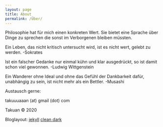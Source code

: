 ```yaml
---
layout: page
title: About
permalink: /Über/
---
```


Philosophie hat für mich einen konkreten Wert. Sie bietet eine Sprache über Dinge zu sprechen die sonst im Verborgenen bleiben müssten.

Ein Leben, das nicht kritisch untersucht wird, ist es nicht wert, gelebt zu werden. -Sokrates

Ist ein falscher Gedanke nur einmal kühn und klar ausgedrückt, so ist damit schon viel gewonnen. -Ludwig Wittgenstein

Ein Wanderer ohne Ideal und ohne das Gefühl der Dankbarkeit dafür, unabhängig zu sein, ist nicht mehr als ein Bettler. -Musashi

Austausch gerne:

takuuuaaan (at) gmail (dot) com

Takuan © 2020

Bloglayout: [jekyll](https://jekyllrb.com) [clean dark](https://github.com/streetturtle/jekyll-clean-dark)
